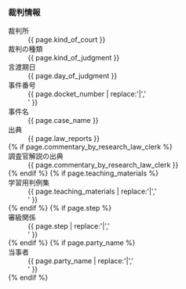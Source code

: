 ### 裁判情報


<dl>
	<dt>裁判所</dt><dd>{{ page.kind_of_court }} </dd>
	<dt>裁判の種類</dt><dd>{{ page.kind_of_judgment }}  </dd>
	<dt>言渡期日</dt><dd>{{ page.day_of_judgment }}  </dd>
	<dt>事件番号</dt><dd>{{ page.docket_number | replace:'|','</dd><dd>' }}  </dd>
	<dt>事件名</dt><dd>{{ page.case_name }}  </dd>
	<dt>出典</dt><dd>{{ page.law_reports }}  </dd>
	{% if page.commentary_by_research_law_clerk %}
	<dt>調査官解説の出典</dt><dd>{{ page.commentary_by_research_law_clerk }}  </dd>
	{% endif %}
	{% if page.teaching_materials %}
	<dt>学習用判例集</dt><dd>{{ page.teaching_materials | replace:'|','</dd><dd>' }}  </dd>
	{% endif %}
	{% if page.step %}
	<dt>審級関係</dt><dd>{{ page.step | replace:'|','</dd><dd>' }}  </dd>
	{% endif %}
	{% if page.party_name %}
	<dt>当事者</dt><dd>{{ page.party_name | replace:'|','</dd><dd>'  }}  </dd>
	{% endif %}
</dl>
